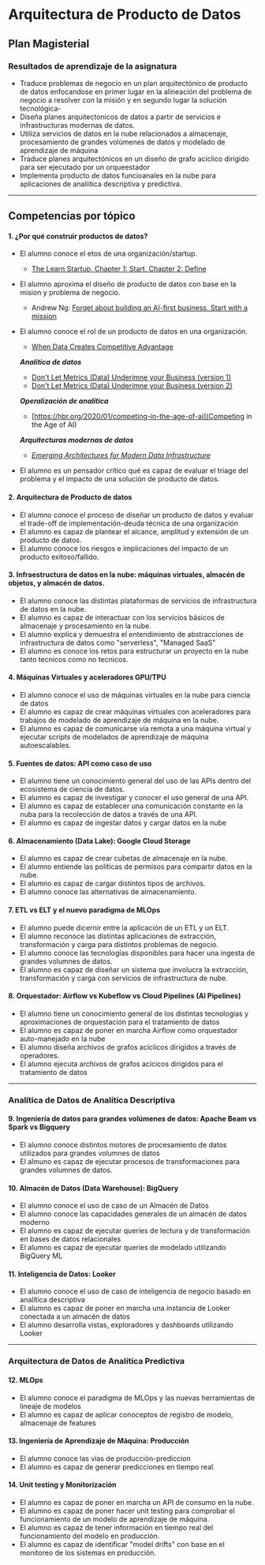# Arquitectura de Producto de Datos
## Plan Magisterial

### Resultados de aprendizaje de la asignatura
- Traduce problemas de negocio en un plan arquitectónico de producto de datos enfocandose en primer lugar en la alineación del problema de negocio a resolver con la misión y en segundo lugar la solución tecnológica-
- Diseña planes arquitectonicos de datos a partir de servicios e infrastructuras modernas de datos.
- Utiliza servicios de datos en la nube relacionados a almacenaje, procesamiento de grandes volúmenes de datos y modelado de aprendizaje de máquina
- Traduce planes arquitectónicos en un diseño de grafo acíclico dirigido para ser ejecutado por un orqueestador
- Implementa producto de datos funcioanales en la nube para aplicaciones de analiítica descriptiva y predictiva. 

---
## Competencias por tópico

#### 1. ¿Por qué construir productos de datos?

- El alumno conoce el etos de una organización/startup.
    - [The Learn Startup, Chapter 1: Start, Chapter 2: Define](https://www.getstoryshots.com/books/the-lean-startup-summary/#PART_1_Vision)
   
- El alumno aproxima el diseño de producto de datos con base en la mision y problema de negocio.
    - Andrew Ng: [Forget about building an AI-first business. Start with a mission](https://www.technologyreview.com/2021/03/26/1021258/ai-pioneer-andrew-ng-machine-learning-business/)

- El alumno conoce el rol de un producto de datos en una organización.
    - [When Data Creates Competitive Advantage](https://hbr.org/2020/01/when-data-creates-competitive-advantage)
    
    ***Analítica de datos***
    - [Don't Let Metrics (Data) Underimne your Business (version 1) ](https://sloanreview.mit.edu/article/dont-let-metric-critics-undermine-your-business/)
    - [Don't Let Metrics (Data) Underimne your Business (version 2)](https://hbr.org/2019/09/dont-let-metrics-undermine-your-business)
    
   
    ***Operalización de analítica***
    - [https://hbr.org/2020/01/competing-in-the-age-of-ai](Competing in the Age of AI)
   
    ***Arquitecturas modernas de datos***
    - [*Emerging Architectures for Modern Data Infrastructure*](https://a16z.com/2020/10/15/the-emerging-architectures-for-modern-data-infrastructure/)

- El alumno es un pensador crítico qué es capaz de evaluar el triage del problema y el impacto de una solución de producto de datos.




#### 2. Arquitectura de Producto de datos
- El alumno conoce el proceso de diseñar un producto de datos y evaluar el trade-off de implementación-deuda técnica de una organización
- El alumno es capaz de plantear el alcance, amplitud y extensión de un producto de datos.
- El alumno conoce los riesgos e implicaciones del impacto de un producto exitoso/fallido.



#### 3. Infraestructura de datos en la nube: máquinas virtuales, almacén de objetos, y almacén de datos.
- El alumno conoce las distintas plataformas de servicios de infrastructura de datos en la nube. 
- El alumno es capaz de interactuar con los servicios básicos de almacenaje y procesamiento en la nube. 
- El alumno explica y demuestra el entendimiento de abstracciones de infrastructura de datos como "serverless", "Managed SaaS"
- El alumno es conoce los retos para estructurar un proyecto en la nube tanto tecnicos como no tecnicos. 


#### 4. Máquinas Virtuales y aceleradores GPU/TPU
- El alumno conoce el uso de máquinas virtuales en la nube para ciencia de datos
- El alumno es capaz de crear máquinas virtuales con aceleradores para trabajos de modelado de aprendizaje de máquina en la nube.
- El alumno es capaz de comunicarse vía remota a una máquina virtual y ejecutar scripts de modelados de aprendizaje de máquina autoescalables. 


#### 5. Fuentes de datos: API como caso de uso
- El alumno tiene un conocimiento general del uso de las APIs dentro del ecosistema de ciencia de datos.
- El alumno es capaz de investigar y conocer el uso general de una API.
- El alumno es capaz de establecer una comunicación constante en la nuba para la recolección de datos a través de una API.
- El alumno es capaz de ingestar datos y cargar datos en la nube


#### 6. Almacenamiento (Data Lake): Google Cloud Storage
- El alumno es capaz de crear cubetas de almacenaje en la nube.
- El alumno entiende las políticas de permisos para compartir datos en la nube. 
- El alumno es capaz de cargar distintos tipos de archivos. 
- El alumno conoce las alternativas de almacenamiento. 


#### 7. ETL vs ELT y el nuevo paradigma de MLOps
- El alumno puede dicernir entre la aplicación de un ETL y un ELT. 
- El alumno reconoce las distintas aplicaciones de extracción, transformación y carga para distintos problemas de negocio.
- El alumno conoce las tecnologías disponibles para hacer una ingesta de grandes volumnes de datos. 
- El alumno es capaz de diseñar un sistema que involucra la extracción, transformación y carga con servicios de infrastructura de nube. 


#### 8. Orquestador: Airflow vs Kubeflow vs Cloud Pipelines (AI Pipelines)
- El alumno tiene un conocimiento general de los distintas tecnologias y aproximaciones de orquestación para el tratamiento de datos 
- El alumno es capaz de poner en marcha Airflow como orquestador auto-manejado en la nube
- El alumno diseña archivos de grafos acíclicos dirigidos a través de operadores.
- El alumno ejecuta archivos de grafos acícicos dirigidos para el tratamiento de datos


---

### Analítica de Datos de Analítica Descriptiva
#### 9. Ingeniería de datos para grandes volúmenes de datos: Apache Beam vs Spark vs Bigquery
- El alumno conoce distintos motores de procesamiento de datos utilizados para grandes volumnes de datos
- El almuno es capaz de ejecutar procesos de transformaciones para grandes volumnes de datos. 


#### 10. Almacén de Datos (Data Warehouse): BigQuery
- El alumno conoce el uso de caso de un Almacén de Datos
- El alumno conoce las capacidades generales de un almacén de datos moderno
- El alumno es capaz de ejecutar queries de lectura y de transformación en bases de datos relacionales
- El alumno es capaz de ejecutar queries de modelado utilizando BigQuery ML


#### 11. Inteligencia de Datos: Looker
- El alumno conoce el uso de caso de inteligencia de negocio basado en analítica descriptiva
- El alumno es capaz de poner en marcha una instancia de Looker conectada a un almacén de datos 
- El alumno desarrolla vistas, exploradores y dashboards utilizando Looker

---

### Arquitectura de Datos de Analítica Predictiva
#### 12. MLOps
- El alumno conoce el paradigma de MLOps y las nuevas herramientas de lineaje de modelos
- El alumno es capaz de aplicar conoceptos de registro de modelo, almacenaje de features

#### 13. Ingeniería de Aprendizaje de Máquina: Producción
- El alumno conoce las vías de producción-prediccion 
- El alumno es capaz de generar predicciones en tiempo real.

#### 14. Unit testing y Monitorización
- El alumno es capaz de poner en marcha un API de consumo en la nube.
- El alumno es capaz de poner hacer unit testing para comprobar el funcionamiento de un modelo de aprendizaje de máquina.
- El alumno es capaz de tener información en tiempo real del funcionamiento del modelo en producción.
- El alumno es capaz de identificar "model drifts" con base en el monitoreo de los sistemas en producción. 
